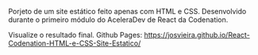 Porjeto de um site estático feito apenas com HTML e CSS.
Desenvolvido durante o primeiro módulo do AceleraDev de React da Codenation.

Visualize o resultado final.
Github Pages: https://josvieira.github.io/React-Codenation-HTML-e-CSS-Site-Estatico/
